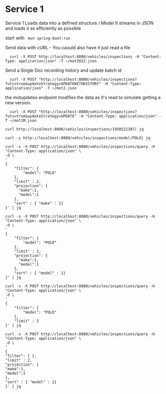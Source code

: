 # Service 1

Service 1 Loads data into a defined structure / Model
It streams in JSON and loads it as efficiently as possible

start with ` mvn spring-boot:run`

Send data with cURL - You caould also have it just read a file

```
  curl -X POST http://localhost:8080/vehicles/inspections -H "Content-Type: application/json" -T ~/mot2022.json     
  ```



Send a Single Doc recording history and update batch id

```
  curl -X POST "http://localhost:8080/vehicles/inspections?futz=true&updateStrategy=UPDATEWITHHISTORY" -H "Content-Type: application/json" -T ~/mot2.json     
  ```


the motupdates endpoint modifies the data as it's read to simulate getting a new version.

```
  curl -X POST "http://localhost:8080/vehicles/inspections?futz=true&updateStrategy=UPDATE" -H "Content-Type: application/json" -T ~/mot1M.json  
  ```

  ```
 curl http://localhost:8080/vehicles/inspections/1950521387| jq
  ```


```
curl -s http://localhost:8080/vehicles/inspections/model/POLO| jq
```

```
curl -s -X POST http://localhost:8080/vehicles/inspections/query -H "Content-Type: application/json" \
-d \
'
{
    "filter": {
        "model": "POLO"
    },
    "limit" : 2,
    "projection": {
      "make":1,
      "model":1
    },
    "sort" : { "make" : 1}
}' | jq
```


```
curl -s -X POST http://localhost:8080/vehicles/inspections/query -H "Content-Type: application/json" \
-d \
'
{
    "filter": {
        "model": "POLO"
    },
    "limit" : 2,
    "projection": {
      "make":1,
      "model":1
    },
    "sort" : { "model" : 1}
}' | jq
```



```
curl -s -X POST http://localhost:8080/vehicles/inspections/query -H "Content-Type: application/json" \
-d \
'
{
    "filter": {
        "model": "POLO"
    },
    "limit" : 2
}' | jq
```

```
curl -s -X POST http://localhost:8080/vehicles/inspections/query -H "Content-Type: application/json" \
-d \
'
{
"filter": { },
"limit" : 2,
"projection": {
"make":1,
"model":1
},
"sort" : { "model" : 1}
}' | jq

```